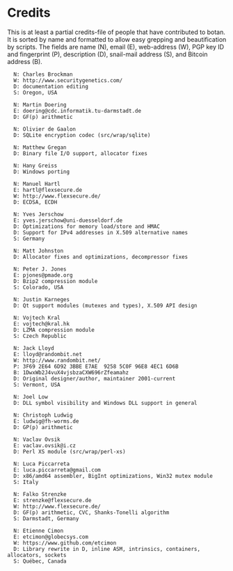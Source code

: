 
Credits
========================================

This is at least a partial credits-file of people that have contributed
to botan. It is sorted by name and formatted to allow easy grepping
and beautification by scripts. The fields are name (N), email (E),
web-address (W), PGP key ID and fingerprint (P), description (D),
snail-mail address (S), and Bitcoin address (B).

```
  N: Charles Brockman
  W: http://www.securitygenetics.com/
  D: documentation editing
  S: Oregon, USA

  N: Martin Doering
  E: doering@cdc.informatik.tu-darmstadt.de
  D: GF(p) arithmetic

  N: Olivier de Gaalon
  D: SQLite encryption codec (src/wrap/sqlite)

  N: Matthew Gregan
  D: Binary file I/O support, allocator fixes

  N: Hany Greiss
  D: Windows porting

  N: Manuel Hartl
  E: hartl@flexsecure.de
  W: http://www.flexsecure.de/
  D: ECDSA, ECDH

  N: Yves Jerschow
  E: yves.jerschow@uni-duesseldorf.de
  D: Optimizations for memory load/store and HMAC
  D: Support for IPv4 addresses in X.509 alternative names
  S: Germany

  N: Matt Johnston
  D: Allocator fixes and optimizations, decompressor fixes

  N: Peter J. Jones
  E: pjones@pmade.org
  D: Bzip2 compression module
  S: Colorado, USA

  N: Justin Karneges
  D: Qt support modules (mutexes and types), X.509 API design

  N: Vojtech Kral
  E: vojtech@kral.hk
  D: LZMA compression module
  S: Czech Republic

  N: Jack Lloyd
  E: lloyd@randombit.net
  W: http://www.randombit.net/
  P: 3F69 2E64 6D92 3BBE E7AE  9258 5C0F 96E8 4EC1 6D6B
  B: 1DwxWb2J4vuX4vjsbzaCXW696rZfeamahz
  D: Original designer/author, maintainer 2001-current
  S: Vermont, USA

  N: Joel Low
  D: DLL symbol visibility and Windows DLL support in general

  N: Christoph Ludwig
  E: ludwig@fh-worms.de
  D: GP(p) arithmetic

  N: Vaclav Ovsik
  E: vaclav.ovsik@i.cz
  D: Perl XS module (src/wrap/perl-xs)

  N: Luca Piccarreta
  E: luca.piccarreta@gmail.com
  D: x86/amd64 assembler, BigInt optimizations, Win32 mutex module
  S: Italy

  N: Falko Strenzke
  E: strenzke@flexsecure.de
  W: http://www.flexsecure.de/
  D: GF(p) arithmetic, CVC, Shanks-Tonelli algorithm
  S: Darmstadt, Germany

  N: Etienne Cimon
  E: etcimon@globecsys.com
  W: https://www.github.com/etcimon
  D: Library rewrite in D, inline ASM, intrinsics, containers, allocators, sockets
  S: Québec, Canada
```
